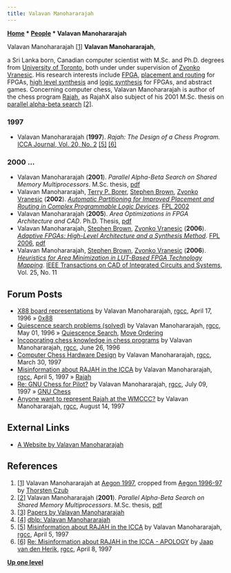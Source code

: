 ```yaml
---
title: Valavan Manohararajah
---
```

**[Home](Home "Home") \* [People](People "People") \* Valavan Manohararajah**



 [](http://www.thorstenczub.de/aegon.html) Valavan Manohararajah <a id="cite-note-1" href="#cite-ref-1">[1]</a> 
**Valavan Manohararajah**,  

a Sri Lanka born, Canadian computer scientist with M.Sc. and Ph.D. degrees from [University of Toronto](University_of_Toronto "University of Toronto"), both under under supervision of [Zvonko Vranesic](Zvonko_Vranesic "Zvonko Vranesic"). His research interests include [FPGA](FPGA "FPGA"), [placement and routing](https://en.wikipedia.org/wiki/Place_and_route) for FPGAs, [high level synthesis](https://en.wikipedia.org/wiki/High-level_synthesis) and [logic synthesis](https://en.wikipedia.org/wiki/Logic_synthesis) for FPGAs, and abstract games. Concerning computer chess, Valavan Manohararajah is author of the chess program [Rajah](Rajah "Rajah"), as RajahX also subject of his 2001 M.Sc. thesis on [parallel alpha-beta search](Parallel_Search "Parallel Search") <a id="cite-note-2" href="#cite-ref-2">[2]</a>.



### 1997


* Valavan Manohararajah (**1997**). *Rajah: The Design of a Chess Program.* [ICCA Journal, Vol. 20, No. 2](ICGA_Journal#20_2 "ICGA Journal") <a id="cite-note-5" href="#cite-ref-5">[5]</a> <a id="cite-note-6" href="#cite-ref-6">[6]</a>


### 2000 ...


* Valavan Manohararajah (**2001**). *Parallel Alpha-Beta Search on Shared Memory Multiprocessors*. M.Sc. thesis, [pdf](http://www.top-5000.nl/ps/Parallel%20Alpha-Beta%20Search%20on%20Shared%20Memory%20Multiprocessors.pdf)
* Valavan Manohararajah, [Terry P. Borer](https://www.linkedin.com/in/terry-borer-501847/), [Stephen Brown](http://www.eecg.toronto.edu/%7Ebrown/), [Zvonko Vranesic](Zvonko_Vranesic "Zvonko Vranesic") (**2002**). *[Automatic Partitioning for Improved Placement and Routing in Complex Programmable Logic Devices](https://www.semanticscholar.org/paper/Automatic-Partitioning-for-Improved-Placement-and-Manohararajah-Borer/d53ad046c377bedc4caa2f80dfc32339f0bc3d6d)*. [FPL 2002](https://dblp.uni-trier.de/db/conf/fpl/fpl2002.html)
* Valavan Manohararajah (**2005**). *Area Optimizations in FPGA Architecture and CAD*. Ph.D. Thesis, [pdf](http://www.valavan.net/pthesis.pdf)
* Valavan Manohararajah, [Stephen Brown](http://www.eecg.toronto.edu/%7Ebrown/), [Zvonko Vranesic](Zvonko_Vranesic "Zvonko Vranesic") (**2006**). *[Adaptive FPGAs: High-Level Architecture and a Synthesis Method](https://ieeexplore.ieee.org/document/4100986/)*. [FPL 2006](https://dblp.uni-trier.de/db/conf/fpl/fpl2006.html), [pdf](http://www.eecg.toronto.edu/~brown/papers/fpl06-manohararajah.pdf)
* Valavan Manohararajah, [Stephen Brown](http://www.eecg.toronto.edu/%7Ebrown/), [Zvonko Vranesic](Zvonko_Vranesic "Zvonko Vranesic") (**2006**). *[Heuristics for Area Minimization in LUT-Based FPGA Technology Mapping](https://ieeexplore.ieee.org/document/1715419/).* [IEEE Transactions on CAD of Integrated Circuits and Systems](IEEE#TCICS "IEEE"), Vol. 25, No. 11


## Forum Posts


* [X88 board representations](http://groups.google.com/group/rec.games.chess.computer/browse_frm/thread/ab3b34d5716dffa2) by Valavan Manohararajah, [rgcc](Computer_Chess_Forums "Computer Chess Forums"), April 17, 1996 » [0x88](0x88 "0x88")
* [Quiescence search problems (solved)](http://groups.google.com/group/rec.games.chess.computer/browse_frm/thread/67fdd2005f1367ed) by Valavan Manohararajah, [rgcc](Computer_Chess_Forums "Computer Chess Forums"), May 01, 1996 » [Quiescence Search](Quiescence_Search "Quiescence Search"), [Move Ordering](Move_Ordering "Move Ordering")
* [Incoporating chess knowledge in chess programs](https://groups.google.com/d/msg/rec.games.chess.computer/47bgYzU2kyQ/BKAn9pqUtogJ) by Valavan Manohararajah, [rgcc](Computer_Chess_Forums "Computer Chess Forums"), June 26, 1996
* [Computer Chess Hardware Design](http://groups.google.com/group/rec.games.chess.computer/browse_frm/thread/83a6d26294a5ef99) by Valavan Manohararajah, [rgcc](Computer_Chess_Forums "Computer Chess Forums"), March 30, 1997
* [Misinformation about RAJAH in the ICCA](http://groups.google.com/group/rec.games.chess.computer/browse_frm/thread/36325d4b7bb0eea4) by Valavan Manohararajah, [rgcc](Computer_Chess_Forums "Computer Chess Forums"), April 5, 1997 » [Rajah](Rajah "Rajah")
* [Re: GNU Chess for Pilot?](http://groups.google.com/group/comp.sys.palmtops/msg/fc370f4de81410ce) by Valavan Manohararajah, [rgcc](Computer_Chess_Forums "Computer Chess Forums"), July 09, 1997 » [GNU Chess](GNU_Chess "GNU Chess")
* [Anyone want to represent Rajah at the WMCCC?](http://groups.google.com/group/rec.games.chess.computer/browse_frm/thread/fd1158b39a3fb7f5) by Valavan Manohararajah, [rgcc](Computer_Chess_Forums "Computer Chess Forums"), August 14, 1997


## External Links


* [A Website by Valavan Manohararajah](http://www.valavan.net/)


## References


1. <a id="cite-ref-1" href="#cite-note-1">[1]</a> Valavan Manohararajah at [Aegon 1997](Aegon_1997 "Aegon 1997"), cropped from [Aegon 1996-97](http://www.thorstenczub.de/aegon.html) by [Thorsten Czub](Thorsten_Czub "Thorsten Czub")
2. <a id="cite-ref-2" href="#cite-note-2">[2]</a> Valavan Manohararajah (**2001**). *Parallel Alpha-Beta Search on Shared Memory Multiprocessors*. M.Sc. thesis, [pdf](http://www.top-5000.nl/ps/Parallel%20Alpha-Beta%20Search%20on%20Shared%20Memory%20Multiprocessors.pdf)
3. <a id="cite-ref-3" href="#cite-note-3">[3]</a> [Papers by Valavan Manohararajah](http://www.valavan.net/papers.html)
4. <a id="cite-ref-4" href="#cite-note-4">[4]</a> [dblp: Valavan Manohararajah](https://dblp.uni-trier.de/pers/hd/m/Manohararajah:Valavan)
5. <a id="cite-ref-5" href="#cite-note-5">[5]</a> [Misinformation about RAJAH in the ICCA](http://groups.google.com/group/rec.games.chess.computer/browse_frm/thread/36325d4b7bb0eea4#) by Valavan Manohararajah, [rgcc](Computer_Chess_Forums "Computer Chess Forums"), April 5, 1997
6. <a id="cite-ref-6" href="#cite-note-6">[6]</a> [Re: Misinformation about RAJAH in the ICCA - APOLOGY](http://groups.google.com/group/rec.games.chess.computer/msg/47916b5f26aee711) by [Jaap van den Herik](Jaap_van_den_Herik "Jaap van den Herik"), [rgcc](Computer_Chess_Forums "Computer Chess Forums"), April 8, 1997

**[Up one level](People "People")**







 
